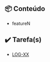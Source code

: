 ## :package: Conteúdo

- featureN

## :heavy_check_mark: Tarefa(s)

- [LOG-XX](https://logcomex.atlassian.net/browse/LOG-XX)

